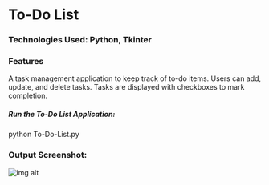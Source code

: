 # To-Do List

### Technologies Used: Python, Tkinter

### Features
A task management application to keep track of to-do items.
Users can add, update, and delete tasks.
Tasks are displayed with checkboxes to mark completion.

##### Run the To-Do List Application:
python To-Do-List.py

### Output Screenshot:

![img alt](https://github.com/Kirti757/Python-Projects/blob/main/Outputimages/To-Do-List.png?raw=true)
